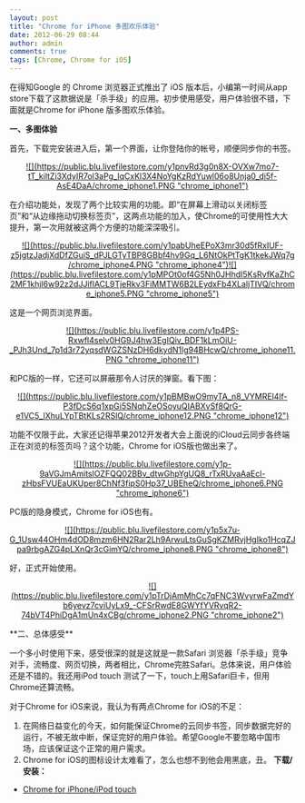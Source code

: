 ```yaml
---
layout: post
title: "Chrome for iPhone 多图欢乐体验"
date: 2012-06-29 08:44
author: admin
comments: true
tags: [Chrome, Chrome for iOS]
---
```

在得知Google 的 Chrome 浏览器正式推出了 iOS 版本后，小编第一时间从app store下载了这款据说是「杀手级」的应用。初步使用感受，用户体验很不错，下面就是Chrome for iPhone 版多图欢乐体验。

**一、多图体验**

首先，下载完安装进入后，第一个界面，让你登陆你的帐号，顺便同步你的书签。
<p style="text-align: center;"><a href="https://public.blu.livefilestore.com/y1pnvRd3g0n8X-OVXw7mo7-tT_kiltZi3XdyIR7ol3aPg_IqCxKl3X4NoYgKzRdYuwl06o8Unja0_di5f-AsE4DaA/chrome_iphone1.PNG">![](https://public.blu.livefilestore.com/y1pnvRd3g0n8X-OVXw7mo7-tT_kiltZi3XdyIR7ol3aPg_IqCxKl3X4NoYgKzRdYuwl06o8Unja0_di5f-AsE4DaA/chrome_iphone1.PNG "chrome_iphone1")</a>

<p style="text-align: left;">在介绍功能处，发现了两个比较实用的功能。即“在屏幕上滑动以关闭标签页”和“从边缘拖动切换标签页”，这两点功能的加入，使Chrome的可使用性大大提升，第一次用就被这两个方便的功能深深吸引。

<p style="text-align: center;"><a href="https://public.blu.livefilestore.com/y1pabUheEPoX3mr30d5fRxIUF-z5jgtzJadjXdDfZGuiS_dPJLGTyTBP8GBbf4hv9Gq_L6NtOkPtTgK1tkekJWq7g/chrome_iphone4.PNG">![](https://public.blu.livefilestore.com/y1pabUheEPoX3mr30d5fRxIUF-z5jgtzJadjXdDfZGuiS_dPJLGTyTBP8GBbf4hv9Gq_L6NtOkPtTgK1tkekJWq7g/chrome_iphone4.PNG "chrome_iphone4")</a><a href="https://public.blu.livefilestore.com/y1pMPOt0of4G5Nh0JHhdI5KsRvfKaZhC2MF1khjl6w92z2dJJiflACL9TjeRkv3FiMMTW6B2LEydxFb4XLaljTIVQ/chrome_iphone5.PNG">![](https://public.blu.livefilestore.com/y1pMPOt0of4G5Nh0JHhdI5KsRvfKaZhC2MF1khjl6w92z2dJJiflACL9TjeRkv3FiMMTW6B2LEydxFb4XLaljTIVQ/chrome_iphone5.PNG "chrome_iphone5")</a>

<p style="text-align: left;">这是一个网页浏览界面。

<p style="text-align: center;"><a href="https://public.blu.livefilestore.com/y1p4PS-Rxwfl4selv0HG9J4hw3EgIQiv_BDF1kLmOiU-_PJh3Und_7p1d3r72yqsdWGZSNzDH6dkydN1lg94BHcwQ/chrome_iphone11.PNG">![](https://public.blu.livefilestore.com/y1p4PS-Rxwfl4selv0HG9J4hw3EgIQiv_BDF1kLmOiU-_PJh3Und_7p1d3r72yqsdWGZSNzDH6dkydN1lg94BHcwQ/chrome_iphone11.PNG "chrome_iphone11")</a>

<p style="text-align: left;">和PC版的一样，它还可以屏蔽那令人讨厌的弹窗。看下图：

<p style="text-align: center;"><a href="https://public.blu.livefilestore.com/y1pBMBwO9myTA_n8_VYMREl4lf-P3fDcS6q1xpGi5SNqhZeOSoyuQIABXvSf8QrG-e1VC5_lXhuLYpTBtKLs2RSlQ/chrome_iphone12.PNG">![](https://public.blu.livefilestore.com/y1pBMBwO9myTA_n8_VYMREl4lf-P3fDcS6q1xpGi5SNqhZeOSoyuQIABXvSf8QrG-e1VC5_lXhuLYpTBtKLs2RSlQ/chrome_iphone12.PNG "chrome_iphone12")</a>

<p style="text-align: left;">功能不仅限于此，大家还记得苹果2012开发者大会上面说的iCloud云同步各终端正在浏览的标签页吗？这个功能，Chrome for iOS版也做出来了。

<p style="text-align: center;"><a href="https://public.blu.livefilestore.com/y1p-9aVGJmAmitslOZFQQ02BBv_dtwGhpYgUQ8_rTxRUvaAaEcl-zHbsFVUEaUKUper8ChNf3fipS0Hp37_UBEheQ/chrome_iphone6.PNG">![](https://public.blu.livefilestore.com/y1p-9aVGJmAmitslOZFQQ02BBv_dtwGhpYgUQ8_rTxRUvaAaEcl-zHbsFVUEaUKUper8ChNf3fipS0Hp37_UBEheQ/chrome_iphone6.PNG "chrome_iphone6")</a>

<p style="text-align: left;">PC版的隐身模式，Chrome for iOS也有。

<p style="text-align: center;"><a href="https://public.blu.livefilestore.com/y1p5x7u-G_1Usw44OHm4dOD8mzm6HN2Rar2Lh9ArwuLtsGuSgKZMRvjHgIko1HcqZJpa9rbgAZG4pLXnQr3cGimYQ/chrome_iphone8.PNG">![](https://public.blu.livefilestore.com/y1p5x7u-G_1Usw44OHm4dOD8mzm6HN2Rar2Lh9ArwuLtsGuSgKZMRvjHgIko1HcqZJpa9rbgAZG4pLXnQr3cGimYQ/chrome_iphone8.PNG "chrome_iphone8")</a>

<p style="text-align: left;">好，正式开始使用。

<p style="text-align: center;"><a href="https://public.blu.livefilestore.com/y1pTrDjAmMhCc7qFNC3WvyrwFaZmdYb6yevz7cviUyLx9_-CFSrRwdE8GWYfYVRvqR2-74bVT4PhiDgA1mUn4xCBg/chrome_iphone2.PNG">![](https://public.blu.livefilestore.com/y1pTrDjAmMhCc7qFNC3WvyrwFaZmdYb6yevz7cviUyLx9_-CFSrRwdE8GWYfYVRvqR2-74bVT4PhiDgA1mUn4xCBg/chrome_iphone2.PNG "chrome_iphone2")</a>

<p style="text-align: left;">**二、总体感受**

<p style="text-align: left;">一个多小时使用下来，感受很深的就是这就是一款Safari 浏览器「杀手级」竞争对手，流畅度、网页切换，两者相比，Chrome完胜Safari。总体来说，用户体验还是不错的。我还用iPod touch 测试了一下，touch上用Safari巨卡，但用Chrome还算流畅。

<p style="text-align: left;">对于Chrome for iOS来说，我认为有两点Chrome for iOS的不足：




1.  在网络日益变化的今天，如何能保证Chrome的云同步书签，同步数据完好的运行，不被无故中断，保证完好的用户体验。希望Google不要忽略中国市场，应该保证这个正常的用户需求。
2.  Chrome for iOS的图标设计太难看了，怎么也想不到他会用黑底，丑。
**下载/安装：**


*   <a href="http://itunes.apple.com/cn/app/chrome/id535886823?mt=8" target="_blank">Chrome for iPhone/iPod touch</a>
